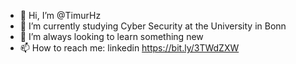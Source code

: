 - 👋 Hi, I’m @TimurHz
- 🌱 I’m currently studying Cyber Security at the University in Bonn
- 👀 I’m always looking to learn something new
- 📫 How to reach me: linkedin https://bit.ly/3TWdZXW

<!---
TimurHz/TimurHz is a ✨ special ✨ repository because its `README.md` (this file) appears on your GitHub profile.
You can click the Preview link to take a look at your changes.
--->
